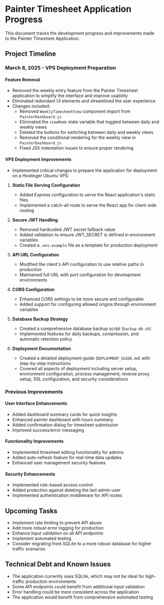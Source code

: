 # Painter Timesheet Application Progress

This document tracks the development progress and improvements made to the Painter Timesheet Application.

## Project Timeline

### March 8, 2025 - VPS Deployment Preparation

#### Feature Removal
- Removed the weekly entry feature from the Painter Timesheet application to simplify the interface and improve usability
- Eliminated redundant UI elements and streamlined the user experience
- Changes included:
  - Removed `WeeklyTimesheetView` component import from `PainterDashboard.js`
  - Eliminated the `viewMode` state variable that toggled between daily and weekly views
  - Deleted the buttons for switching between daily and weekly views
  - Removed the conditional rendering for the weekly view in `PainterDashboard.js`
  - Fixed JSX indentation issues to ensure proper rendering

#### VPS Deployment Improvements
- Implemented critical changes to prepare the application for deployment on a Hostinger Ubuntu VPS:

1. **Static File Serving Configuration**
   - Added Express configuration to serve the React application's static files
   - Implemented a catch-all route to serve the React app for client-side routing

2. **Secure JWT Handling**
   - Removed hardcoded JWT secret fallback value
   - Added validation to ensure JWT_SECRET is defined in environment variables
   - Created a `.env.example` file as a template for production deployment

3. **API URL Configuration**
   - Modified the client's API configuration to use relative paths in production
   - Maintained full URL with port configuration for development environments

4. **CORS Configuration**
   - Enhanced CORS settings to be more secure and configurable
   - Added support for configuring allowed origins through environment variables

5. **Database Backup Strategy**
   - Created a comprehensive database backup script (`backup-db.sh`)
   - Implemented features for daily backups, compression, and automatic retention policy

6. **Deployment Documentation**
   - Created a detailed deployment guide (`DEPLOYMENT_GUIDE.md`) with step-by-step instructions
   - Covered all aspects of deployment including server setup, environment configuration, process management, reverse proxy setup, SSL configuration, and security considerations

### Previous Improvements

#### User Interface Enhancements
- Added dashboard summary cards for quick insights
- Enhanced painter dashboard with hours summary
- Added confirmation dialog for timesheet submission
- Improved success/error messaging

#### Functionality Improvements
- Implemented timesheet editing functionality for admins
- Added auto-refresh feature for real-time data updates
- Enhanced user management security features

#### Security Enhancements
- Implemented role-based access control
- Added protection against deleting the last admin user
- Implemented authentication middleware for API routes

## Upcoming Tasks

- Implement rate limiting to prevent API abuse
- Add more robust error logging for production
- Enhance input validation on all API endpoints
- Implement automated testing
- Consider migrating from SQLite to a more robust database for higher traffic scenarios

## Technical Debt and Known Issues

- The application currently uses SQLite, which may not be ideal for high-traffic production environments
- Some API endpoints could benefit from additional input validation
- Error handling could be more consistent across the application
- The application would benefit from comprehensive automated testing
